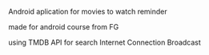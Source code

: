Android aplication for movies to watch reminder

made for android course from FG

using TMDB API for search
Internet Connection Broadcast
